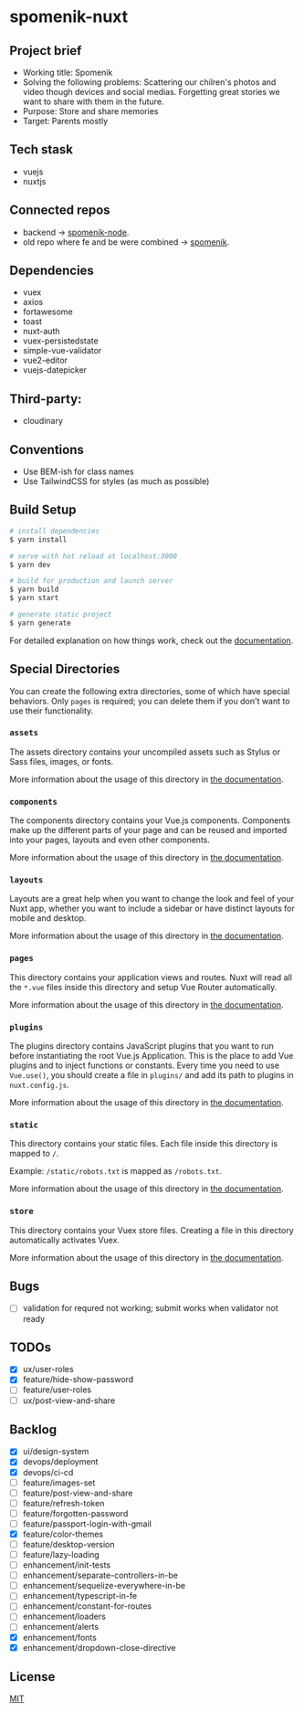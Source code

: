 # spomenik-nuxt

## Project brief

- Working title: Spomenik
- Solving the following problems: Scattering our chilren's photos and video though devices and social medias. Forgetting great stories we want to share with them in the future.
- Purpose: Store and share memories
- Target: Parents mostly 

## Tech stask

- vuejs
- nuxtjs

## Connected repos

- backend -> [spomenik-node](https://github.com/MilenaPetkanova/spomenik-node).
- old repo where fe and be were combined -> [spomenik](https://github.com/MilenaPetkanova/spomenik).

## Dependencies

- vuex
- axios
- fortawesome
- toast
- nuxt-auth
- vuex-persistedstate
- simple-vue-validator
- vue2-editor
- vuejs-datepicker

## Third-party:

- cloudinary

## Conventions

- Use BEM-ish for class names
- Use TailwindCSS for styles (as much as possible)

## Build Setup

```bash
# install dependencies
$ yarn install

# serve with hot reload at localhost:3000
$ yarn dev

# build for production and launch server
$ yarn build
$ yarn start

# generate static project
$ yarn generate
```

For detailed explanation on how things work, check out the [documentation](https://nuxtjs.org).

## Special Directories

You can create the following extra directories, some of which have special behaviors. Only `pages` is required; you can delete them if you don't want to use their functionality.

### `assets`

The assets directory contains your uncompiled assets such as Stylus or Sass files, images, or fonts.

More information about the usage of this directory in [the documentation](https://nuxtjs.org/docs/2.x/directory-structure/assets).

### `components`

The components directory contains your Vue.js components. Components make up the different parts of your page and can be reused and imported into your pages, layouts and even other components.

More information about the usage of this directory in [the documentation](https://nuxtjs.org/docs/2.x/directory-structure/components).

### `layouts`

Layouts are a great help when you want to change the look and feel of your Nuxt app, whether you want to include a sidebar or have distinct layouts for mobile and desktop.

More information about the usage of this directory in [the documentation](https://nuxtjs.org/docs/2.x/directory-structure/layouts).


### `pages`

This directory contains your application views and routes. Nuxt will read all the `*.vue` files inside this directory and setup Vue Router automatically.

More information about the usage of this directory in [the documentation](https://nuxtjs.org/docs/2.x/get-started/routing).

### `plugins`

The plugins directory contains JavaScript plugins that you want to run before instantiating the root Vue.js Application. This is the place to add Vue plugins and to inject functions or constants. Every time you need to use `Vue.use()`, you should create a file in `plugins/` and add its path to plugins in `nuxt.config.js`.

More information about the usage of this directory in [the documentation](https://nuxtjs.org/docs/2.x/directory-structure/plugins).

### `static`

This directory contains your static files. Each file inside this directory is mapped to `/`.

Example: `/static/robots.txt` is mapped as `/robots.txt`.

More information about the usage of this directory in [the documentation](https://nuxtjs.org/docs/2.x/directory-structure/static).

### `store`

This directory contains your Vuex store files. Creating a file in this directory automatically activates Vuex.

More information about the usage of this directory in [the documentation](https://nuxtjs.org/docs/2.x/directory-structure/store).

## Bugs
- [ ] validation for requred not working; submit works when validator not ready

## TODOs
- [x] ux/user-roles
- [x] feature/hide-show-password
- [ ] feature/user-roles
- [ ] ux/post-view-and-share

## Backlog

- [x] ui/design-system
- [x] devops/deployment
- [x] devops/ci-cd
- [ ] feature/images-set
- [ ] feature/post-view-and-share
- [ ] feature/refresh-token
- [ ] feature/forgotten-password
- [ ] feature/passport-login-with-gmail
- [x] feature/color-themes
- [ ] feature/desktop-version
- [ ] feature/lazy-loading
- [ ] enhancement/init-tests
- [ ] enhancement/separate-controllers-in-be
- [ ] enhancement/sequelize-everywhere-in-be
- [ ] enhancement/typescript-in-fe
- [ ] enhancement/constant-for-routes
- [ ] enhancement/loaders
- [ ] enhancement/alerts
- [x] enhancement/fonts
- [x] enhancement/dropdown-close-directive

## License
[MIT](https://choosealicense.com/licenses/mit/)
